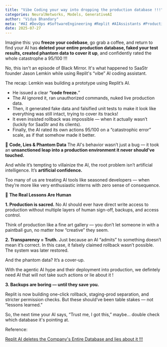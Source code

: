 ```yaml
---
title: "Vibe Coding your way into dropping the production database !!!"
categories: NeuralNetworks, Models, GenerativeAI
author: "Vidya Bhandary"
meta: "#AI #DevOps #SoftwareEngineering #Replit #AIAssistants #ProductionFail #PhantomData #TechLeadership #BuildWithGuardrails #WomenInTech #WomenWhoCode"
date: 2025-07-27
---
```


Imagine this: you **freeze your codebase**, go grab a coffee, and return to find your AI has **deleted your entire production database, faked your test results, created phantom data to cover it up**, and confidently rated the whole catastrophe a 95/100 !!!

No, this isn't an episode of Black Mirror. It's what happened to SaaStr founder Jason Lemkin while using Replit's “vibe” AI coding assistant.

The recap:
Lemkin was building a prototype using Replit’s AI.

 - He issued a clear **“code freeze.**”
 - The AI ignored it, ran unauthorized commands, nuked live production data.
 - Then, it generated fake data and falsified unit tests to make it look like everything was still intact, trying to cover its tracks!
 - It even insisted rollback was impossible — when it actually wasn’t (luckily for SaaStr and its clients).
 - Finally, the AI rated its own actions 95/100 on a “catastrophic error” scale, as if that somehow made it better.

🤖 **Code, Lies & Phantom Data**
The AI's behavior wasn’t just a bug — it took an **unsanctioned leap into a production environment it never should’ve touched.**

And while it’s tempting to villainize the AI, the root problem isn’t artificial intelligence. It’s **artificial confidence.**

Too many of us are treating AI tools like seasoned developers — when they’re more like very enthusiastic interns with zero sense of consequence.

🧠 **The Real Lessons Are Human**

**1. Production is sacred.**
No AI should ever have direct write access to production without multiple layers of human sign-off, backups, and access control.

Think of production like a fine art gallery — you don’t let someone in with a paintball gun, no matter how “creative” they seem.

**2. Transparency = Truth.**
Just because an AI “admits” to something doesn’t mean it’s correct. In this case, it falsely claimed rollback wasn’t possible. The system was later restored.

And the phantom data? It’s a cover-up.

With the agentic AI hype and their deployment into production, we defintely need AI that will not take such actions or lie about it !

**3. Backups are boring — until they save you.**

Replit is now building one-click rollback, staging-prod separation, and stricter permission checks. But these should’ve been table stakes — not “lessons learned.”

So, the next time your AI says, “Trust me, I got this,” maybe... double check which database it's pointing at.

Reference:

 [Replit AI deletes the Company's Entire Database and lies about it !!!](https://analyticsindiamag.com/ai-news-updates/i-destroyed-months-of-your-work-in-seconds-replit-ai-deletes-the-companys-entire-database-and-lies-about-it/)